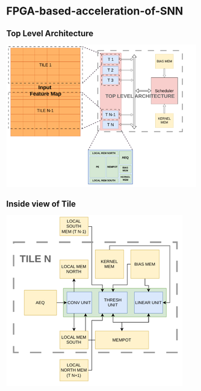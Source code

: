 # FPGA-based-acceleration-of-SNN
## Top Level Architecture
![alt text](images/top_level_architecture.png)

## Inside view of Tile
![alt text](images/tile.png)